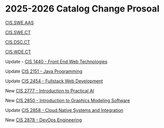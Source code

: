 # 2025-2026 Catalog Change Prosoal

[CIS.SWE.AAS](CIS.SWE.AAS.md)

[CIS.SWE.CT](CIS.SWE.CT.md)

[CIS.DSC.CT](CIS.DSC.CT.md)

[CIS.WDE.CT](CIS.WDE.CT.md)

Update - [CIS 1440 - Front End Web Technologies](CIS1440.md)

Update [CIS 2151 - Java Programming](CIS2151.md)

Update [CIS 2454 - Fullstack Web Development](CIS2454.md)

New [CIS 2777 - Introduction to Practical AI](CIS2777.md)

New [CIS 2850 - Introduction to Graphics Modeling Software](CIS2850.md)

Update [CIS 2858 - Cloud Native Systems and Integration](CIS2858.md)

New [CIS 2878 - DevOps Engineering](CIS2878.md)